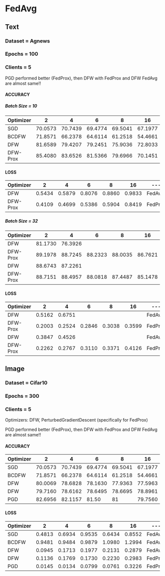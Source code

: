 # FedAvg
<h2> Text</h2>
<h3> Dataset = Agnews </h3>
<h3> Epochs = 100 </h3>
<h3> Clients = 5 </h3>

PGD performed better (FedProx), then DFW with FedProx and DFW FedAvg are almost same!!
<h4> ACCURACY</h4>
<h5> Batch Size = 10</h5>

| Optimizer | 2 | 4 | 6 | 8 | 16 | --- |
| --- | --- | --- | --- | --- | --- | --- |
| SGD | 70.0573 | 70.7439 | 69.4774 | 69.5041 | 67.1977 | FedAvg |
| BCDFW | 71.8571 | 66.2378 | 64.6114 | 61.2518 | 54.4661 | FedAvg |
| DFW | 81.6589 | 79.4207 | 79.2451 | 75.9036 | 72.8033 |  FedAvg|
| DFW-Prox | 85.4080 | 83.6526 | 81.5366 | 79.6966 | 70.1451 | FedProx |

<h4> LOSS</h4>

| Optimizer | 2 | 4 | 6 | 8 | 16 | --- |
| --- | --- | --- | --- | --- | --- | --- |
| DFW | 0.5434 | 0.5879 | 0.8076 | 0.8860 | 0.9833 |  FedAvg|
| DFW-Prox | 0.4109 | 0.4699 | 0.5386 | 0.5904 |  0.8419 | FedProx |

<h5> Batch Size = 32</h5>

| Optimizer | 2 | 4 | 6 | 8 | 16 | --- | --- |
| --- | --- | --- | --- | --- | --- | --- | --- |
| DFW | 81.1730 | 76.3926 |  |  |  |  FedAvg| TextCNN |
| DFW-Prox | 89.1978 | 88.7245 | 88.2323 | 88.0035 | 86.7621 | FedProx | TextCNN |
| DFW | 88.6743 | 87.2261 |  |  |  |  FedAvg| fastText |
| DFW-Prox | 88.7151 | 88.4957 | 88.0818 | 87.4487 | 85.1478 | FedProx | fastText |

<h4> LOSS</h4>

| Optimizer | 2 | 4 | 6 | 8 | 16 | --- | --- |
| --- | --- | --- | --- | --- | --- | --- | --- |
| DFW | 0.5162 | 0.6751 |  |  |  | FedAvg | TextCNN |
| DFW-Prox | 0.2003 | 0.2524 | 0.2846 | 0.3038 |  0.3599 | FedProx | TextCNN |
| DFW | 0.3847 | 0.4526 |  |  |  | FedAvg | fastText |
| DFW-Prox | 0.2262 | 0.2767 | 0.3110 | 0.3371 |  0.4126 | FedProx | fastText |

<h2> Image </h2>
<h3> Dataset = Cifar10 </h3>
<h3> Epochs = 300 </h3>
<h3> Clients = 5 </h3>
Optimizers: DFW, PerturbedGradientDescent (specifically for FedProx)

PGD performed better (FedProx), then DFW with FedProx and DFW FedAvg are almost same!!
<h4> ACCURACY</h4>

| Optimizer | 2 | 4 | 6 | 8 | 16 | --- |
| --- | --- | --- | --- | --- | --- | --- |
| SGD | 70.0573 | 70.7439 | 69.4774 | 69.5041 | 67.1977 | FedAvg |
| BCDFW | 71.8571 | 66.2378 | 64.6114 | 61.2518 | 54.4661 | FedAvg |
| DFW | 80.0069 | 78.6828 | 78.1630 | 77.9363 | 77.5963 |  FedAvg|
| DFW | 79.7160 | 78.6162 | 78.6495 | 78.6695 | 78.8961 | FedProx |
| PGD | 82.6956 | 82.1157 | 81.50 | 81 | 79.7560 | FedProx |

<h4> LOSS</h4>

| Optimizer | 2 | 4 | 6 | 8 | 16 | --- |
| --- | --- | --- | --- | --- | --- | --- |
| SGD | 0.4813 | 0.6934 | 0.9535 | 0.6434 | 0.8552 | FedAvg  |
| BCDFW | 0.9481 | 0.9484 | 0.9879 | 1.0980 | 1.2994 | FedAvg  |
| DFW | 0.0945 | 0.1713 | 0.1977 | 0.2131 | 0.2879 | FedAvg  |
| DFW | 0.1136 | 0.1769 | 0.1730 | 0.2230 | 0.2983 | FedProx |
| PGD | 0.0145 | 0.0134 | 0.0799 | 0.0761 | 0.3226 | FedProx |
